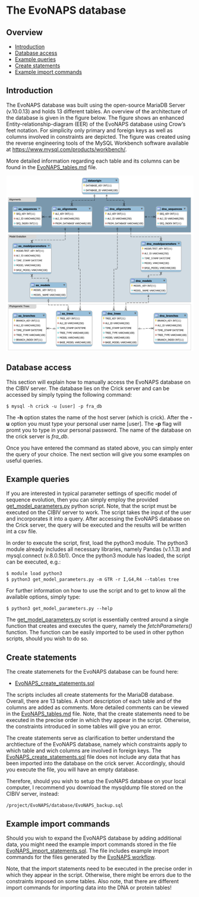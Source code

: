 
# **The EvoNAPS database**

## **Overview** 

* [Introduction](#introduction)
* [Database access](#database-access)
* [Example queries](#example-queries)
* [Create statements](#create-statements)
* [Example import commands](#example-import-commands)

## **Introduction**

The EvoNAPS database was built using the open-source MariaDB Server (v.10.0.13) and holds 13 different tables. An overview of the architecture of the database is given in the figure below. The figure shows an enhanced Entity-relationship-diagram (EER) of the EvoNAPS database using Crow’s feet notation. For simplicity only primary and foreign keys as well as columns involved in constraints are depicted. The figure was created using the reverse engineering tools of the MySQL Workbench software available at https://www.mysql.com/products/workbench/.

More detailed information regarding each table and its columns can be found in the [EvoNAPS_tables.md](EvoNAPS_tables.md) file.

![The EvoNAPS database](reduced_evonaps_architecture.svg)

## **Database access**

This section will explain how to manually access the EvoNAPS database on the CIBIV server. The database lies on the Crick server and can be accessed by simply typing the following command:

```console
$ mysql -h crick -u [user] -p fra_db
```

The **-h** option states the name of the host server (which is crick). After the **-u** option you must type your personal user name [user]. The **-p** flag will promt you to type in your personal password. The name of the database on the crick server is *fra_db*. 

Once you have entered the command as stated above, you can simply enter the query of your choice. The next section will give you some examples on useful queries. 

## **Example queries**

If you are interested in typical parameter settings of specific model of sequence evolution, then you can simply employ the provided [get_model_parameters.py](get_model_parameters.py) python script. Note, that the script must be executed on the CIBIV server to work. The script takes the input of the user and incorporates it into a query. After accessing the EvoNAPS database on the Crick server, the query will be executed and the results will be written int a csv file. 

In order to execute the script, first, load the python3 module. The python3 module already includes all necessary libraries, namely Pandas (v.1.1.3) and mysql.connect (v.8.0.5b1). Once the python3 module has loaded, the script can be executed, e.g.: 

```console
$ module load python3
$ python3 get_model_parameters.py -m GTR -r I,G4,R4 --tables tree
```

For further information on how to use the script and to get to know all the available options, simply type:

```console
$ python3 get_model_parameters.py --help
```

The [get_model_parameters.py](get_model_parameters.py) script is essentially centred around a single function that creates and executes the query, namely the *fetchParameters()* function. The function can be easily imported to be used in other python scripts, should you wish to do so.

## **Create statements** 

The create statemenets for the EvoNAPS database can be found here: 

* [EvoNAPS_create_statements.sql](EvoNAPS_create_statements.sql)

The scripts includes all create statements for the MariaDB database. 
Overall, there are 13 tables. A short description of each table and of the columns are added as comments. More detailed comments can be viewed in the [EvoNAPS_tables.md](EvoNAPS_tables.md) file. Note, that the create statements need to be executed in the precise order in which they appear in the script. Otherwise, the constraints introduced in some tables will give you an error. 

The create statements serve as clarification to better understand the archtiecture of the EvoNAPS database, namely which constraints apply to which table and wich columns are involved in foreign keys. The [EvoNAPS_create_statements.sql](EvoNAPS_create_statements.sql) file does not include any data that has been imported into the database on the crick server. Accordingly, should you execute the file, you will have an empty database. 

Therefore, should you wish to setup the EvoNAPS database on your local computer, I recommend you download the mysqldump file stored on the CIBIV server, instead: 

```console
/project/EvoNAPS/database/EvoNAPS_backup.sql
```

## **Example import commands**

Should you wish to expand the EvoNAPS database by adding additional data, you might need the example import commands stored in the file [EvoNAPS_import_statements.sql](EvoNAPS_import_statements.sql). The file includes example import commands for the files generated by the [EvoNAPS workflow](../EvoNAPS_workflow/README.md). 

Note, that the import statements need to be executed in the precise order in which they appear in the script. Otherwise, there might be errors due to the constraints imposed on some tables. Also note, that there are different import commands for importing data into the DNA or protein tables! 
